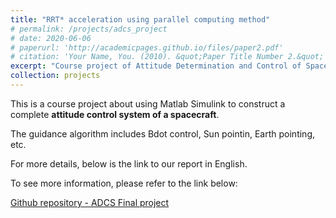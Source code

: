```yaml
---
title: "RRT* acceleration using parallel computing method"
# permalink: /projects/adcs_project
# date: 2020-06-06
# paperurl: 'http://academicpages.github.io/files/paper2.pdf'
# citation: 'Your Name, You. (2010). &quot;Paper Title Number 2.&quot; <i>Journal 1</i>. 1(2).'
excerpt: "Course project of Attitude Determination and Control of Spacecrafts <br/><img src='/images/ADCS_project.PNG'>"
collection: projects
---
```

<!-- Todo: revise the image. -->
This is a course project about using Matlab Simulink to construct a complete **attitude control system of a spacecraft**.

The guidance algorithm includes Bdot control, Sun pointin, Earth pointing, etc.

For more details, below is the link to our report in English.

To see more information, please refer to the link below:

[Github repository - ADCS Final project]()

<!-- Recommended citation: Your Name, You. (2010). "Paper Title Number 2." <i>Journal 1</i>. 1(2). -->
